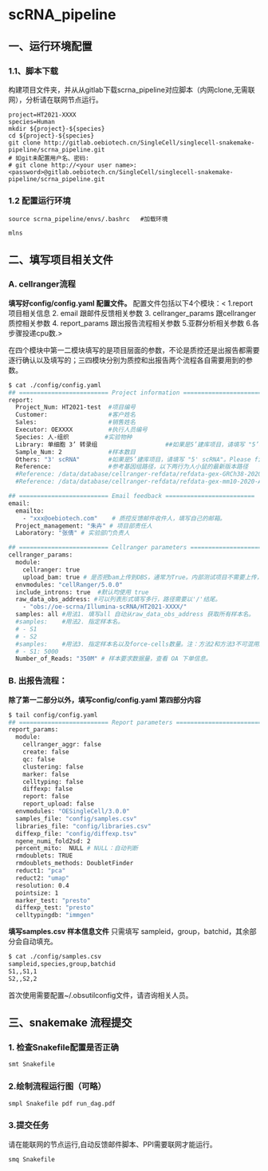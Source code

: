 # scRNA_pipeline

## 一、运行环境配置
### 1.1、脚本下载

构建项目文件夹，并从从gitlab下载scrna_pipeline对应脚本（内网clone,无需联网），分析请在联网节点运行。

```
project=HT2021-XXXX
species=Human
mkdir ${project}-${species}
cd ${project}-${species}
git clone http://gitlab.oebiotech.cn/SingleCell/singlecell-snakemake-pipeline/scrna_pipeline.git
# 如git未配置用户名、密码:
# git clone http://<your user name>:<password>@gitlab.oebiotech.cn/SingleCell/singlecell-snakemake-pipeline/scrna_pipeline.git
```
### 1.2 配置运行环境
```
source scrna_pipeline/envs/.bashrc   #加载环境

mlns  
```
## 二、填写项目相关文件

### A. cellranger流程

**填写好config/config.yaml 配置文件。** 配置文件包括以下4个模块：< 1.report 项目相关信息 2. email 跟邮件反馈相关参数 3. cellranger_params 跟cellranger质控相关参数 4. report_params 跟出报告流程相关参数 5.亚群分析相关参数 6.各步骤投递cpu数.>

在四个模块中第一二模块填写的是项目层面的参数，不论是质控还是出报告都需要逐行确认以及填写的；三四模块分别为质控和出报告两个流程各自需要用到的参数。


```bash
$ cat ./config/config.yaml 
## ========================= Project information =========================
report:
  Project_Num: HT2021-test  #项目编号
  Customer:                 #客户姓名
  Sales:                    #销售姓名
  Executor: OEXXXX          #执行人员编号
  Species: 人-组织          #实验物种
  Library: 单细胞 3’ 转录组                   ##如果是5’建库项目，请填写 "5’转录组测序".如果为核项目单细胞（核）3’ 转录组
  Sample_Num: 2             #样本数目
  Others: "3' scRNA"        #如果是5’建库项目，请填写 "5' scRNA"。Please fill in "5' scRNA" if the project is 5′-end scRNA-seq.
  Reference:                #参考基因组路径，以下两行为人小鼠的最新版本路径
  #Reference: /data/database/cellranger-refdata/refdata-gex-GRCh38-2020-A # Lastest human ref
  #Reference: /data/database/cellranger-refdata/refdata-gex-mm10-2020-A # Lastest mouse ref

## ========================= Email feedback =========================
email:
  emailto:
    - "xxx@oebiotech.com"    # 质控反馈邮件收件人，填写自己的邮箱。
  Project_management: "朱卉" # 项目部责任人
  Laboratory: "张倩" # 实验部门负责人

## ========================= Cellranger parameters =========================
cellranger_params:
  module:
    cellranger: true
    upload_bam: true # 是否把bam上传到OBS，通常为True。内部测试项目不需要上传，填写False。
  envmodules: "cellRanger/5.0.0"
  include_introns: true  #默认均使用 true
  raw_data_obs_address: #可以列表形式填写多行，路径需要以'/'结尾。
    - "obs://oe-scrna/Illumina-scRNA/HT2021-XXXX/"
  samples: all #用法1. 填写all 自动从raw_data_obs_address 获取所有样本名。
  #samples:    #用法2. 指定样本名。
  # - S1
  # - S2
  #samples:    #用法3. 指定样本名以及force-cells数量。注：方法2和方法3不可混用。
  # - S1: 5000
  Number_of_Reads: "350M" # 样本要求数据量，查看 OA 下单信息。

```


### B. 出报告流程：
**除了第一二部分以外，填写config/config.yaml 第四部分内容** 

```bash
$ tail config/config.yaml 
## ========================= Report parameters =========================
report_params:
  module:
    cellranger_aggr: false
    create: false
    qc: false
    clustering: false
    marker: false
    celltyping: false
    diffexp: false
    report: false
    report_upload: false
  envmodules: "OESingleCell/3.0.0"
  samples_file: "config/samples.csv"
  libraries_file: "config/libraries.csv"
  diffexp_file: "config/diffexp.tsv"
  ngene_numi_fold2sd: 2
  percent_mito:  NULL # NULL：自动判断
  rmdoublets: TRUE 
  rmdoublets_methods: DoubletFinder
  reduct1: "pca"
  reduct2: "umap"
  resolution: 0.4
  pointsize: 1
  marker_test: "presto"
  diffexp_test: "presto"
  celltypingdb: "immgen"
  ```
**填写samples.csv 样本信息文件**
只需填写 sampleid，group，batchid，其余部分会自动填充。
```bash
$ cat ./config/samples.csv 
sampleid,species,group,batchid
S1,,S1,1
S2,,S2,2
```

首次使用需要配置~/.obsutilconfig文件，请咨询相关人员。

## 三、snakemake 流程提交 

### 1. 检查Snakefile配置是否正确 

```bash 
smt Snakefile 
```

### 2.绘制流程运行图（可略）

```bash 
smpl Snakefile pdf run_dag.pdf 
```
### 3.提交任务
请在能联网的节点运行,自动反馈邮件脚本、PPI需要联网才能运行。

```bash
smq Snakefile 
```





